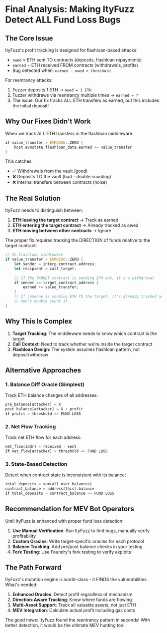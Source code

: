 # Final Analysis: Making ItyFuzz Detect ALL Fund Loss Bugs

## The Core Issue

ItyFuzz's profit tracking is designed for flashloan-based attacks:
- `owed` = ETH sent TO contracts (deposits, flashloan repayments)
- `earned` = ETH received FROM contracts (withdrawals, profits)
- Bug detected when: `earned - owed > threshold`

For reentrancy attacks:
1. Fuzzer deposits 1 ETH → `owed = 1 ETH`
2. Fuzzer withdraws via reentrancy multiple times → `earned = ?`
3. The issue: Our fix tracks ALL ETH transfers as earned, but this includes the initial deposit!

## Why Our Fixes Didn't Work

When we track ALL ETH transfers in the flashloan middleware:
```rust
if value_transfer > EVMU256::ZERO {
    host.evmstate.flashloan_data.earned += value_transfer
}
```

This catches:
- ✅ Withdrawals from the vault (good)
- ❌ Deposits TO the vault (bad - double counting)
- ❌ Internal transfers between contracts (noise)

## The Real Solution

ItyFuzz needs to distinguish between:
1. **ETH leaving the target contract** → Track as earned
2. **ETH entering the target contract** → Already tracked as owed
3. **ETH moving between other contracts** → Ignore

The proper fix requires tracking the DIRECTION of funds relative to the target contract:

```rust
// In flashloan middleware
if value_transfer > EVMU256::ZERO {
    let sender = interp.contract.address;
    let recipient = call_target;
    
    // If the TARGET contract is sending ETH out, it's a withdrawal
    if sender == target_contract_address {
        earned += value_transfer;
    }
    // If someone is sending ETH TO the target, it's already tracked as owed
    // Don't double count it
}
```

## Why This Is Complex

1. **Target Tracking**: The middleware needs to know which contract is the target
2. **Call Context**: Need to track whether we're inside the target contract
3. **Flashloan Design**: The system assumes flashloan pattern, not deposit/withdraw

## Alternative Approaches

### 1. Balance Diff Oracle (Simplest)
Track ETH balance changes of all addresses:
```rust
pre_balance[attacker] = X
post_balance[attacker] = X + profit
if profit > threshold => FUND LOSS
```

### 2. Net Flow Tracking
Track net ETH flow for each address:
```rust
net_flow[addr] = received - sent
if net_flow[attacker] > threshold => FUND LOSS
```

### 3. State-Based Detection
Detect when contract state is inconsistent with its balance:
```rust
total_deposits = sum(all_user_balances)
contract_balance = address(this).balance
if total_deposits > contract_balance => FUND LOSS
```

## Recommendation for MEV Bot Operators

Until ItyFuzz is enhanced with proper fund loss detection:

1. **Use Manual Verification**: Run ItyFuzz to find bugs, manually verify profitability
2. **Custom Oracles**: Write target-specific oracles for each protocol
3. **Balance Tracking**: Add pre/post balance checks in your testing
4. **Fork Testing**: Use Foundry's fork testing to verify exploits

## The Path Forward

ItyFuzz's mutation engine is world-class - it FINDS the vulnerabilities. What's needed:

1. **Enhanced Oracles**: Detect profit regardless of mechanism
2. **Direction-Aware Tracking**: Know where funds are flowing
3. **Multi-Asset Support**: Track all valuable assets, not just ETH
4. **MEV Integration**: Calculate actual profit including gas costs

The good news: ItyFuzz found the reentrancy pattern in seconds! With better detection, it would be the ultimate MEV hunting tool.